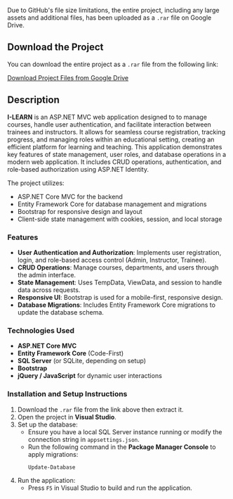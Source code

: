 Due to GitHub's file size limitations, the entire project, including any large assets and additional files, has been uploaded as a `.rar` file on Google Drive.

## Download the Project

You can download the entire project as a `.rar` file from the following link:

[Download Project Files from Google Drive](https://drive.google.com/file/d/1Ffvlx_A_D77MFA_lj08f1kLPADWIAwja/view?usp=drive_link)

## **Description**

**I-LEARN** is an ASP.NET MVC web application designed to  to manage courses, handle user authentication, and facilitate interaction between trainees and instructors. It allows for seamless course registration, tracking progress, and managing roles within an educational setting, creating an efficient platform for learning and teaching. This application demonstrates key features of state management, user roles, and database operations in a modern web application. It includes CRUD operations, authentication, and role-based authorization using ASP.NET Identity.

The project utilizes:
- ASP.NET Core MVC for the backend
- Entity Framework Core for database management and migrations
- Bootstrap for responsive design and layout
- Client-side state management with cookies, session, and local storage

### **Features**
- **User Authentication and Authorization**: Implements user registration, login, and role-based access control (Admin, Instructor, Trainee).
- **CRUD Operations**: Manage courses, departments, and users through the admin interface.
- **State Management**: Uses TempData, ViewData, and session to handle data across requests.
- **Responsive UI**: Bootstrap is used for a mobile-first, responsive design.
- **Database Migrations**: Includes Entity Framework Core migrations to update the database schema.

### **Technologies Used**
- **ASP.NET Core MVC**
- **Entity Framework Core** (Code-First)
- **SQL Server** (or SQLite, depending on setup)
- **Bootstrap**
- **jQuery / JavaScript** for dynamic user interactions

### **Installation and Setup Instructions**
1. Download the `.rar` file from the link above then extract it.
2. Open the project in **Visual Studio**.
3. Set up the database:
   - Ensure you have a local SQL Server instance running or modify the connection string in `appsettings.json`.
   - Run the following command in the **Package Manager Console** to apply migrations:
     ```bash
     Update-Database
     ```
4. Run the application:
   - Press `F5` in Visual Studio to build and run the application.

